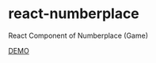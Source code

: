 # react-numberplace
React Component of Numberplace (Game)

[DEMO](https://fujiharuka.github.io/react-numberplace/)
